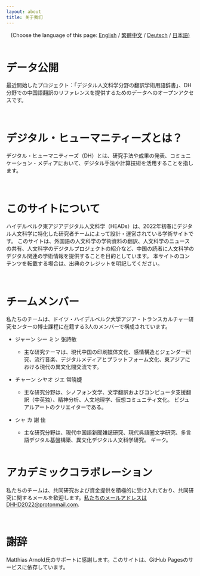 ```yaml
---
layout: about 
title: 关于我们 
---
```


<div style="text-align: center">(Choose the language of this page:  <a href="https://dhhd2022.github.io/about/en">English</a> / <a href="https://dhhd2022.github.io/about/zh">繁體中文</a>  / <a href="https://dhhd2022.github.io/about/de">Deutsch</a> / <a href="https://dhhd2022.github.io/about/jp">日本語)</a></div>

   <br/>

# データ公開
最近開始したプロジェクト：「デジタル人文科学分野の翻訳学術用語辞書」、DH分野での中国語翻訳のリファレンスを提供するためのデータへのオープンアクセスです。

<br/>

# デジタル・ヒューマニティーズとは？
デジタル・ヒューマニティーズ（DH）とは、研究手法や成果の発表、コミュニケーション・メディアにおいて、デジタル手法や計算技術を活用することを指します。

<br/>

# このサイトについて
ハイデルベルク東アジアデジタル人文科学（HEADs）は、2022年初春にデジタル人文科学に特化した研究者チームによって設計・運営されている学術サイトです。 このサイトは、外国語の人文科学の学術資料の翻訳、人文科学のニュースの共有、人文科学のデジタルプロジェクトの紹介など、中国の読者に人文科学のデジタル関連の学術情報を提供することを目的としています。 本サイトのコンテンツを転載する場合は、出典のクレジットを明記してください。

<br/>

# チームメンバー
私たちのチームは、ドイツ・ハイデルベルク大学アジア・トランスカルチャー研究センターの博士課程に在籍する3人のメンバーで構成されています。

* ジャーン シー ミン 张詩敏 
  * 主な研究テーマは、現代中国の印刷媒体文化、感情構造とジェンダー研究、流行音楽、デジタルメディアとプラットフォーム文化、東アジアにおける現代の異文化間交流です。

* チャーン シヤオ ジエ 常晓婕
  * 主な研究分野は、シノフォン文学、文学翻訳およびコンピュータ支援翻訳（中英独）、精神分析、人文地理学、仮想コミュニティ文化。 ビジュアルアートのクリエイターである。

* シャ カ 謝 佳
  * 主な研究分野は、現代中国語新聞雑誌研究、現代呉語圏文学研究、多言語デジタル基盤構築、異文化デジタル人文科学研究。 ギーク。
   <br/>

# アカデミックコラボレーション
私たちのチームは、共同研究および資金提供を積極的に受け入れており、共同研究に関するメールを歓迎します。私たちのメールアドレスはDHHD2022@protonmail.com.

<br/>

# 謝辞
Matthias Arnold氏のサポートに感謝します。このサイトは、GitHub Pagesのサービスに依存しています。